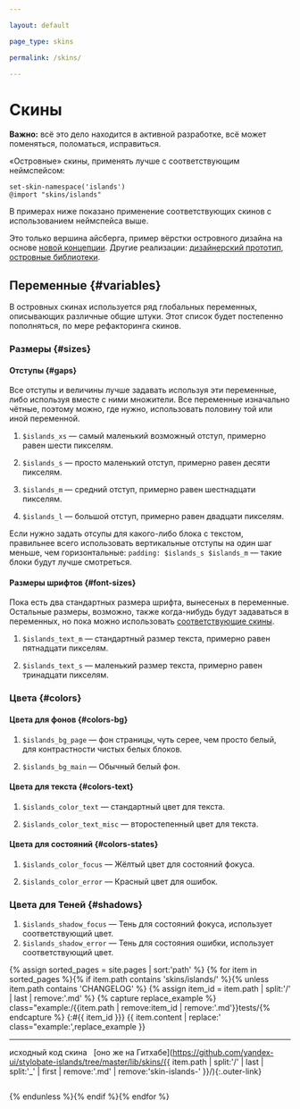```yaml
---

layout: default

page_type: skins

permalink: /skins/

---
```


# Скины

**Важно:** всё это дело находится в активной разработке, всё может поменяться, поломаться, исправиться.

«Островные» скины, применять лучше с соответствующим неймспейсом:

    set-skin-namespace('islands')
    @import "skins/islands"

В примерах ниже показано применение соответствующих скинов с использованием неймспейса выше.

Это только вершина айсберга, пример вёрстки островного дизайна на основе [новой концепции](../). Другие реализации: [дизайнерский прототип](http://islands.yandex-team.ru/pages/blocks.xml), [островные библиотеки](http://clubs.at.yandex-team.ru/lego-dev/replies.xml?item_no=4095).

## Переменные {#variables}

В островных скинах используется ряд глобальных переменных, описывающих различные общие штуки. Этот список будет постепенно пополняться, по мере рефакторинга скинов.

### Размеры {#sizes}

#### Отступы {#gaps}

Все отступы и величины лучше задавать используя эти переменные, либо используя вместе с ними множители. Все переменные изначально чётные, поэтому можно, где нужно, использовать половину той или иной переменной.

1. `$islands_xs` — самый маленький возможный отступ, примерно равен шести пикселям.

2. `$islands_s` — просто маленький отступ, примерно равен десяти пикселям.

3. `$islands_m` — средний отступ, примерно равен шестнадцати пикселям.

4. `$islands_l` — большой отступ, примерно равен двадцати пикселям.

Если нужно задать отсупы для какого-либо блока с текстом, правильнее всего использовать вертикальные отступы на один шаг меньше, чем горизонтальные: `padding: $islands_s $islands_m` — такие блоки будут лучше смотреться.

#### Размеры шрифтов {#font-sizes}

Пока есть два стандартных размера шрифта, вынесеных в переменные. Остальные размеры, возможно, также когда-нибудь будут задаваться в переменных, но пока можно использовать [соответствующие скины](#headers).

1. `$islands_text_m` — стандартный размер текста, примерно равен пятнадцати пикселям.

2. `$islands_text_s` — маленький размер текста, примерно равен тринадцати пикселям.

### Цвета {#colors}

#### Цвета для фонов {#colors-bg}

1. `$islands_bg_page` — фон страницы, чуть серее, чем просто белый, для контрастности чистых белых блоков.

2. `$islands_bg_main` — Обычный белый фон.

#### Цвета для текста {#colors-text}

1. `$islands_color_text` — стандартный цвет для текста.

2. `$islands_color_text_misc` — второстепенный цвет для текста.

#### Цвета для состояний {#colors-states}

1. `$islands_color_focus` — Жёлтый цвет для состояний фокуса.

2. `$islands_color_error` — Красный цвет для ошибок.

### Цвета для Теней {#shadows}

1. `$islands_shadow_focus` — Тень для состояний фокуса, использует соответствующий цвет.
2. `$islands_shadow_error` — Тень для состояния ошибки, использует соответствующий цвет.

{% assign sorted_pages = site.pages | sort:'path' %}
{% for item in sorted_pages %}{% if item.path contains 'skins/islands/' %}{% unless item.path contains 'CHANGELOG' %}
{% assign item_id = item.path | split:'/' | last | remove:'.md' %}
{% capture replace_example %} class="example:/{{item.path | remove:item_id | remove:'.md'}}tests/{% endcapture %}
{:#{{ item_id }}}
{{ item.content | replace:' class="example:',replace_example }}

- - -

<span class="small-pseudo-button toggle-button js-outer-toggler"><span class="button-content">исходный код скина</span></span>  
[оно же на Гитхабе](https://github.com/yandex-ui/stylobate-islands/tree/master/lib/skins/{{ item.path | split:'/' | last | split:'_' | first | remove:'.md' | remove:'skin-islands-' }}/){:.outer-link}

<pre class="language-styl is-hidden" data-src="islands/lib/skins/{{ item.path | split:'/' | last | split:'_' | first | remove:'.md' | remove:'skin-islands-' }}/{{ item.path | split:'/' | last | replace:'.md','.styl' }}"></pre>
{% endunless %}{% endif %}{% endfor %}
